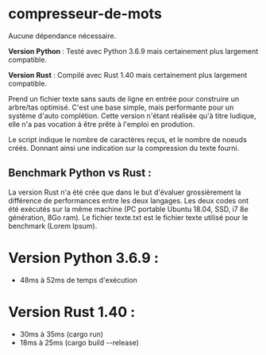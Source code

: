 # compresseur-de-mots

Aucune dépendance nécessaire.

**Version Python** : Testé avec Python 3.6.9 mais certainement plus largement compatible.

**Version Rust** : Compilé avec Rust 1.40 mais certainement plus largement compatible.

Prend un fichier texte sans sauts de ligne en entrée pour construire un arbre/tas optimisé.
C'est une base simple, mais performante pour un système d'auto complétion.
Cette version n'étant réalisée qu'à titre ludique, elle n'a pas vocation à être prête à l'emploi en prodution.

Le script indique le nombre de caractères reçus, et le nombre de noeuds créés.
Donnant ainsi une indication sur la compression du texte fourni.

## Benchmark Python vs Rust :
La version Rust n'a été crée que dans le but d'évaluer grossièrement la différence de performances entre les deux langages.
Les deux codes ont été exécutés sur la même machine (PC portable Ubuntu 18.04, SSD, i7 8e génération, 8Go ram).
Le fichier texte.txt est le fichier texte utilisé pour le benchmark (Lorem Ipsum).

# Version Python 3.6.9 : 
  - 48ms à 52ms de temps d'exécution
  
# Version Rust 1.40 : 
  - 30ms à 35ms (cargo run)
  - 18ms à 25ms (cargo build --release)
